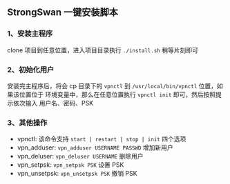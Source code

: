 ## StrongSwan 一键安装脚本


### 1、安装主程序

clone 项目到任意位置，进入项目目录执行 `./install.sh` 稍等片刻即可

### 2、初始化用户

安装完主程序后，将会 cp 目录下的 `vpnctl` 到 `/usr/local/bin/vpnctl` 位置，如果该位置位于
环境变量中，那么在任意位置执行 `vpnctl init` 即可，然后按照提示依次输入 用户名、密码、PSK

### 3、其他操作

- vpnctl: 该命令支持 `start | restart | stop | init` 四个选项
- vpn_adduser: `vpn_adduser USERNAME PASSWD` 增加新用户
- vpn_deluser: `vpn_deluser USERNAME` 删除用户
- vpn_setpsk: `vpn_setpsk PSK` 设置 PSK
- vpn_unsetpsk: `vpn_unsetpsk PSK` 撤销 PSK
